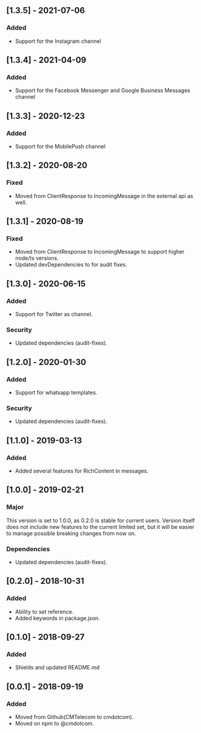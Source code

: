## [1.3.5] - 2021-07-06
### Added
- Support for the Instagram channel

## [1.3.4] - 2021-04-09
### Added
- Support for the Facebook Messenger and Google Business Messages channel

## [1.3.3] - 2020-12-23
### Added
- Support for the MobilePush channel

## [1.3.2] - 2020-08-20
### Fixed
- Moved from ClientResponse to IncomingMessage in the external api as well.

## [1.3.1] - 2020-08-19
### Fixed
- Moved from ClientResponse to IncomingMessage to support higher node/ts versions.
- Updated devDependencies to for audit fixes.

## [1.3.0] - 2020-06-15
### Added
- Support for Twitter as channel.

### Security
- Updated dependencies (audit-fixes).

## [1.2.0] - 2020-01-30
### Added
- Support for whatsapp templates.

### Security
- Updated dependencies (audit-fixes).

## [1.1.0] - 2019-03-13
### Added
- Added several features for RichContent in messages.

## [1.0.0] - 2019-02-21
### Major
This version is set to 1.0.0, as 0.2.0 is stable for current users.
Version itself does not include new features to the current limited set,
but it will be easier to manage possible breaking changes from now on.

### Dependencies
- Updated dependencies (audit-fixes).

## [0.2.0] - 2018-10-31
### Added
- Ability to set reference.
- Added keywords in package.json.

## [0.1.0] - 2018-09-27
### Added
- Shields and updated README.md

## [0.0.1] - 2018-09-19
### Added
- Moved from Github(CMTelecom to cmdotcom).
- Moved on npm to @cmdotcom.
